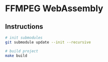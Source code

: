 # FFMPEG WebAssembly

## Instructions

```bash
# init submodules
git submodule update --init --recursive

# build project
make build
```
